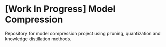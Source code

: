 # [Work In Progress] Model Compression
Repository for model compression project using pruning, quantization and knowledge distillation methods.
